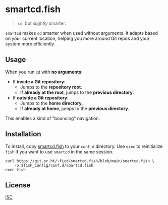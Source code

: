 # smartcd.fish

> `cd`, but _slightly_ smarter.

`smartcd` makes `cd` smarter when used without arguments. It adapts based on
your current location, helping you more around Git repos and your system more
efficiently.

## Usage

When you run `cd` with **no arguments**:

- If **inside a Git repository**:
  - Jumps to the **repository root**.
  - If **already at the root**, jumps to the **previous directory**.
- If **outside a Git repository**:
  - Jumps to the **home directory**.
  - If **already at home**, jumps to the **previous directory**.

This enables a kind of "bouncing" navigation.

## Installation

To install, copy [smartcd.fish](./smartcd.fish) to your `conf.d` directory. Use
`exec` to reinitialize `fish` if you want to use `smartcd` in the same session.

```fish
curl https://git.sr.ht/~ficd/smartcd.fish/blob/main/smartcd.fish \
    -o $fish_config/conf.d/smartcd.fish
exec fish
```

## License

[ISC](./LICENSE)
